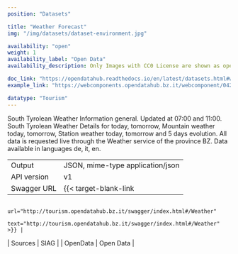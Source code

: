```yaml
---
position: "Datasets"

title: "Weather Forecast"
img: "/img/datasets/dataset-environment.jpg"

availability: "open"
weight: 1
availability_label: "Open Data"
availability_description: Only Images with CC0 License are shown as open data

doc_link: "https://opendatahub.readthedocs.io/en/latest/datasets.html#weather-forecast-dataset"
example_link: "https://webcomponents.opendatahub.bz.it/webcomponent/042999d0-de5a-4907-a1e6-fcefd5e53e98?from=%2F%3Ftags%3Dski%257Cmeteo%257Cweather%257Cmountain%257Cactivity"

datatype: "Tourism"
---
```


South Tyrolean Weather Information general. Updated at 07:00 and 11:00. South Tyrolean Weather Details for today, tomorrow, Mountain weather today, tomorrow, Station weather today, tomorrow and 5 days evolution. All data is requested live through the Weather service of the province BZ. Data available in languages de, it, en.

|             |                                                              |
| :---------- | ------------------------------------------------------------ |
| Output      | JSON, mime-type application/json                             |
| API version | v1                                                           |
| Swagger URL | {{< target-blank-link
                        url="http://tourism.opendatahub.bz.it/swagger/index.html#/Weather"
                        text="http://tourism.opendatahub.bz.it/swagger/index.html#/Weather" >}} |
| Sources     | SIAG                                                         |
| OpenData    | Open Data         |
